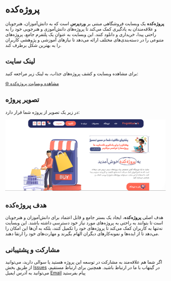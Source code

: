 # پروژه‌کده

**پروژه‌کده** یک وبسایت فروشگاهی مبتنی بر **وردپرس** است که به دانش‌آموزان، هنرجویان و علاقه‌مندان به یادگیری کمک می‌کند تا پروژه‌های دانش‌آموزی و هنرجویی خود را به راحتی پیدا، خریداری و دانلود کنند. این وبسایت به عنوان یک پلتفرم جامع، پروژه‌های متنوعی را در دسته‌بندی‌های مختلف ارائه می‌دهد تا نیازهای آموزشی و پژوهشی کاربران را به بهترین شکل برطرف کند.

## لینک سایت

برای مشاهده وبسایت و کشف پروژه‌های جذاب، به لینک زیر مراجعه کنید:

[🌐 مشاهده وبسایت پروژه‌کده](https://projehkadeh.ir)

## تصویر پروژه

در زیر یک تصویر از پروژه شما قرار دارد:

![تصویر پروژه](Capture.PNG)  <!-- لینک تصویر خود را جایگزین کنید -->

## هدف پروژه‌کده

هدف اصلی **پروژه‌کده**، ایجاد یک بستر جامع و قابل اعتماد برای دانش‌آموزان و هنرجویان است تا بتوانند به راحتی به پروژه‌های مورد نیاز خود دسترسی داشته باشند. این وبسایت نه‌تنها به کاربران کمک می‌کند تا پروژه‌های خود را تکمیل کنند، بلکه به آن‌ها این امکان را می‌دهد تا از ایده‌ها و نمونه‌کارهای دیگران الهام بگیرند و مهارت‌های خود را ارتقا دهند.

## مشارکت و پشتیبانی

اگر شما هم علاقه‌مند به مشارکت در توسعه این پروژه هستید یا سوالی دارید، می‌توانید از طریق بخش [Issues](https://github.com/WhileTrue0087/ProjehkadehRepo) در گیتهاب با ما در ارتباط باشید. همچنین برای ارتباط مستقیم، می‌توانید به آدرس ایمیل [Email](taha.jami.087@gmail.com) پیام بفرستید